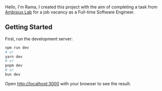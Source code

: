 Hello, I'm Rama, I created this project with the aim of completing a task from [Ambisius Lab](https://www.ambisius.com/) for a job vacancy as a Full-time Software Engineer.

## Getting Started

First, run the development server:

```bash
npm run dev
# or
yarn dev
# or
pnpm dev
# or
bun dev
```

Open [http://localhost:3000](http://localhost:3000) with your browser to see the result.